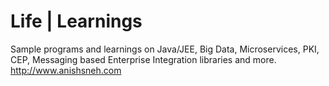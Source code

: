 Life | Learnings
================

Sample programs and learnings on Java/JEE, Big Data, Microservices, PKI, CEP, Messaging based Enterprise Integration libraries and more.
http://www.anishsneh.com


